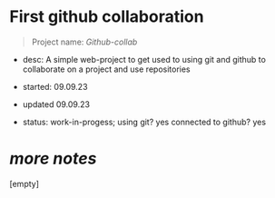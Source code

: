 # First github collaboration
> Project name:   *Github-collab*

- desc:         A simple web-project to get used to using git and github
                to collaborate on a project and use repositories
- started:      09.09.23
- updated       09.09.23

- status:       work-in-progess; 
                using git? yes
                connected to github? yes

*more notes*
============
[empty]
<end>